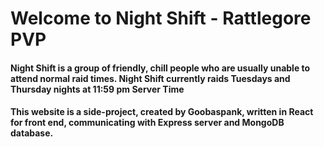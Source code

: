 # Welcome to Night Shift - Rattlegore PVP

#### Night Shift is a group of friendly, chill people who are usually unable to attend normal raid times. Night Shift currently raids Tuesdays and Thursday nights at 11:59 pm Server Time

#### This website is a side-project, created by Goobaspank, written in React for front end, communicating with Express server and MongoDB database.
